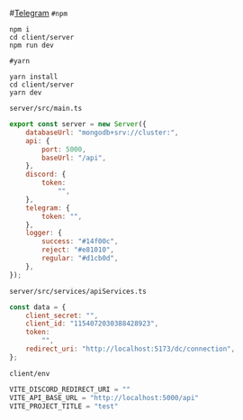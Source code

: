 #[Telegram](https://t.me/+LXexqlMSwqI2YjE0)
``#npm``
```
npm i
cd client/server
npm run dev
```
``#yarn``
```
yarn install
cd client/server
yarn dev
```
``server/src/main.ts``
```js
export const server = new Server({
    databaseUrl: "mongodb+srv://cluster:",
    api: {
        port: 5000,
        baseUrl: "/api",
    },
    discord: {
        token:
            "",
    },
    telegram: {
        token: "",
    },
    logger: {
        success: "#14f00c",
        reject: "#e81010",
        regular: "#d1cb0d",
    },
});
```
``server/src/services/apiServices.ts``
```js
const data = {
    client_secret: "",
    client_id: "1154072030388428923",
    token:
        "",
    redirect_uri: "http://localhost:5173/dc/connection",
};
```
``client/env``
```js
VITE_DISCORD_REDIRECT_URI = ""
VITE_API_BASE_URL = "http://localhost:5000/api"
VITE_PROJECT_TITLE = "test"
```
